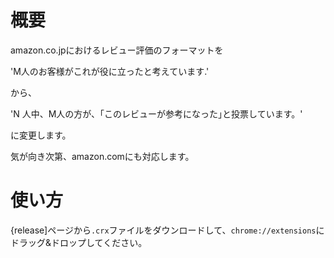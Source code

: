 # 概要

amazon.co.jpにおけるレビュー評価のフォーマットを

'M人のお客様がこれが役に立ったと考えています.'

から、

'N 人中、M人の方が、｢このレビューが参考になった｣と投票しています。'

に変更します。

気が向き次第、amazon.comにも対応します。

# 使い方

{release]ページから`.crx`ファイルをダウンロードして、`chrome://extensions`にドラッグ&ドロップしてください。
